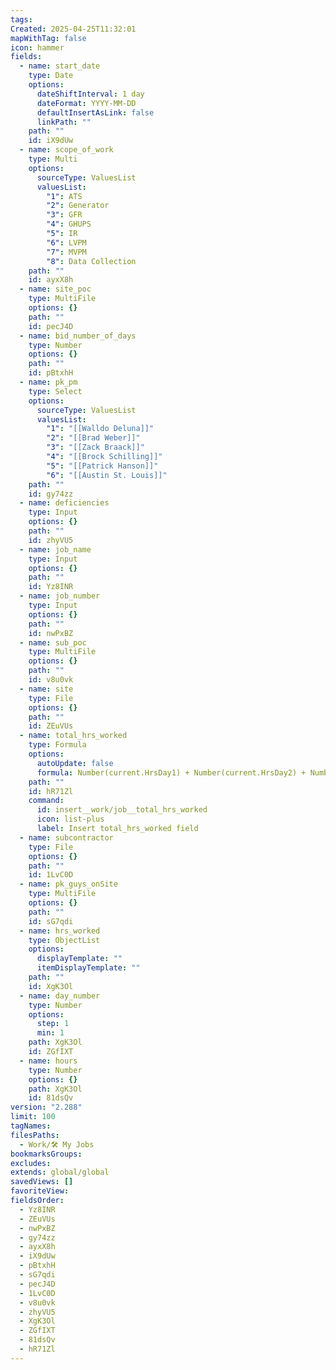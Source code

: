 ```yaml
---
tags: 
Created: 2025-04-25T11:32:01
mapWithTag: false
icon: hammer
fields:
  - name: start_date
    type: Date
    options:
      dateShiftInterval: 1 day
      dateFormat: YYYY-MM-DD
      defaultInsertAsLink: false
      linkPath: ""
    path: ""
    id: iX9dUw
  - name: scope_of_work
    type: Multi
    options:
      sourceType: ValuesList
      valuesList:
        "1": ATS
        "2": Generator
        "3": GFR
        "4": GHUPS
        "5": IR
        "6": LVPM
        "7": MVPM
        "8": Data Collection
    path: ""
    id: ayxX8h
  - name: site_poc
    type: MultiFile
    options: {}
    path: ""
    id: pecJ4D
  - name: bid_number_of_days
    type: Number
    options: {}
    path: ""
    id: pBtxhH
  - name: pk_pm
    type: Select
    options:
      sourceType: ValuesList
      valuesList:
        "1": "[[Walldo Deluna]]"
        "2": "[[Brad Weber]]"
        "3": "[[Zack Braack]]"
        "4": "[[Brock Schilling]]"
        "5": "[[Patrick Hanson]]"
        "6": "[[Austin St. Louis]]"
    path: ""
    id: gy74zz
  - name: deficiencies
    type: Input
    options: {}
    path: ""
    id: zhyVU5
  - name: job_name
    type: Input
    options: {}
    path: ""
    id: Yz8INR
  - name: job_number
    type: Input
    options: {}
    path: ""
    id: nwPxBZ
  - name: sub_poc
    type: MultiFile
    options: {}
    path: ""
    id: v8u0vk
  - name: site
    type: File
    options: {}
    path: ""
    id: ZEuVUs
  - name: total_hrs_worked
    type: Formula
    options:
      autoUpdate: false
      formula: Number(current.HrsDay1) + Number(current.HrsDay2) + Number(current.HrsDay3) + Number(current.HrsDay4) + Number(current.HrsDay5) + Number(current.HrsDay6) + Number(current.HrsDay7) +  Number(current.HrsDay8) + Number(current.HrsDay9) + Number(current.HrsDay10)
    path: ""
    id: hR71Zl
    command:
      id: insert__work/job__total_hrs_worked
      icon: list-plus
      label: Insert total_hrs_worked field
  - name: subcontractor
    type: File
    options: {}
    path: ""
    id: 1LvC0D
  - name: pk_guys_onSite
    type: MultiFile
    options: {}
    path: ""
    id: sG7qdi
  - name: hrs_worked
    type: ObjectList
    options:
      displayTemplate: ""
      itemDisplayTemplate: ""
    path: ""
    id: XgK3Ol
  - name: day_number
    type: Number
    options:
      step: 1
      min: 1
    path: XgK3Ol
    id: ZGfIXT
  - name: hours
    type: Number
    options: {}
    path: XgK3Ol
    id: 81dsQv
version: "2.288"
limit: 100
tagNames: 
filesPaths:
  - Work/🛠 My Jobs
bookmarksGroups: 
excludes: 
extends: global/global
savedViews: []
favoriteView: 
fieldsOrder:
  - Yz8INR
  - ZEuVUs
  - nwPxBZ
  - gy74zz
  - ayxX8h
  - iX9dUw
  - pBtxhH
  - sG7qdi
  - pecJ4D
  - 1LvC0D
  - v8u0vk
  - zhyVU5
  - XgK3Ol
  - ZGfIXT
  - 81dsQv
  - hR71Zl
---
```

